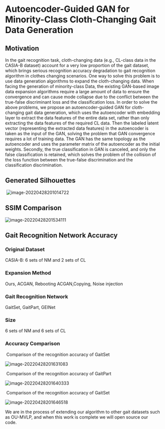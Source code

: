 
# **Autoencoder-Guided GAN for Minority-Class Cloth-Changing Gait Data Generation**

## Motivation

In the gait recognition task, cloth-changing data (e.g., CL-class data in the CASIA-B dataset) account for a very low proportion of the gait dataset, which brings serious recognition accuracy degradation to gait recognition algorithm in clothes changing scenarios. One way to solve this problem is to use data generation algorithms to expand the cloth-changing data. When facing the generation of minority-class Data, the existing GAN-based image data expansion algorithms require a large amount of data to ensure the convergence and can cause mode collapse due to the conflict between the true-false discriminant loss and the classification loss. In order to solve the above problems, we propose an autoencoder-guided GAN for cloth-changing gait data generation, which uses the autoencoder with embedding layer to extract the data features of the entire data set, rather than only extracting the data features of the required CL data. Then the labeled latent vector (representing the extracted data features) in the autoencoder is taken as the input of the GAN, solving the problem that GAN convergence requires a lot of training data. The GAN has the same topology as the autoencoder and uses the parameter matrix of the autoencoder as the initial weights. Secondly, the true classification in GAN is canceled, and only the false classification is retained, which solves the problem of the collision of the loss function between the true-false discrimination and the classification discrimination. 

## Generated Silhouettes

​                               ![image-20220428201014722](C:\Users\xjxjx\AppData\Roaming\Typora\typora-user-images\image-20220428201014722.png)

## SSIM Comparison

![image-20220428201534111](C:\Users\xjxjx\AppData\Roaming\Typora\typora-user-images\image-20220428201534111.png)

## Gait Recognition Network Accuracy

### Original Dataset

CASIA-B: 6 sets of NM and 2 sets of CL

### Expansion Method

Ours, ACGAN, Rebooting ACGAN,Copying, Noise injection

### Gait Recognition Network

GaitSet, GaitPart, GEINet

### Size

6 sets of NM and 6 sets of CL

### Accuracy Comparison

​                                                                                                    Comparison of the recognition accuracy of GaitSet

![image-20220428201631083](C:\Users\xjxjx\AppData\Roaming\Typora\typora-user-images\image-20220428201631083.png)



​                                                                                                     Comparison of the recognition accuracy of GaitPart

![image-20220428201640333](C:\Users\xjxjx\AppData\Roaming\Typora\typora-user-images\image-20220428201640333.png)



​                                                                                                     Comparison of the recognition accuracy of GaitSet

![image-20220428201646518](C:\Users\xjxjx\AppData\Roaming\Typora\typora-user-images\image-20220428201646518.png)



We are in the process of extending our algorithm to other gait datasets such as OU-MVLP, and when this work is complete we will open source our code.
